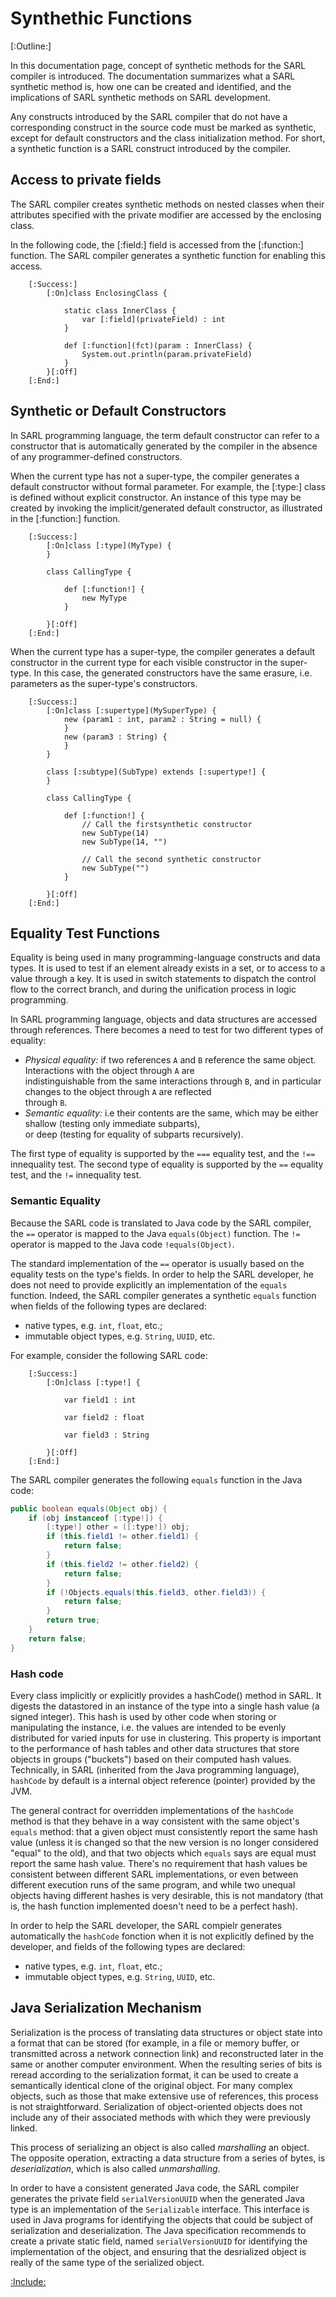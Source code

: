 # Synthethic Functions

[:Outline:]

In this documentation page, concept of synthetic methods for the SARL compiler is introduced.
The documentation summarizes what a SARL synthetic method is, how one can be created and identified, and
the implications of SARL synthetic methods on SARL development.

Any constructs introduced by the SARL compiler that do not have a corresponding construct in the source code must be marked
as synthetic, except for default constructors and the class initialization method.
For short, a synthetic function is a SARL construct introduced by the compiler.

## Access to private fields

The SARL compiler creates synthetic methods on nested classes when their attributes specified with the private
modifier are accessed by the enclosing class.

In the following code, the [:field:] field is accessed from the [:function:] function. The SARL compiler generates a synthetic
function for enabling this access.

		[:Success:]
			[:On]class EnclosingClass {
			
				static class InnerClass {
					var [:field](privateField) : int
				}
			
				def [:function](fct)(param : InnerClass) {
					System.out.println(param.privateField)
				}
			}[:Off]
		[:End:]

## Synthetic or Default Constructors

In SARL programming language, the term default constructor can refer to a constructor that is automatically generated by
the compiler in the absence of any programmer-defined constructors.

When the current type has not a super-type, the compiler generates a default constructor without formal parameter.
For example, the [:type:] class is defined without explicit constructor. An instance of this type may be created by
invoking the implicit/generated default constructor, as illustrated in the [:function:] function.

		[:Success:]
			[:On]class [:type](MyType) {
			}
			
			class CallingType {
			
				def [:function!] {
					new MyType
				}
			
			}[:Off]
		[:End:]


When the current type has a super-type, the compiler generates a default constructor in the current type for each visible
constructor in the super-type. In this case, the generated constructors have the same erasure, i.e. parameters as the super-type's
constructors.

		[:Success:]
			[:On]class [:supertype](MySuperType) {
				new (param1 : int, param2 : String = null) {
				}
				new (param3 : String) {
				}
			}
			
			class [:subtype](SubType) extends [:supertype!] {
			}
			
			class CallingType {
			
				def [:function!] {
					// Call the firstsynthetic constructor
					new SubType(14)
					new SubType(14, "")
			
					// Call the second synthetic constructor
					new SubType("")
				}
			
			}[:Off]
		[:End:]



## Equality Test Functions

Equality is being used in many programming-language constructs and data types. It is used to test if an element already
exists in a set, or to access to a value through a key. It is used in switch statements to dispatch the control flow to
the correct branch, and during the unification process in logic programming.

In SARL programming language, objects and data structures are accessed through references. There becomes a need to test
for two different types of equality:

* _Physical equality:_ if two references `A` and `B` reference the same object. Interactions with the object through `A` are\
  indistinguishable from the same interactions through `B`, and in particular changes to the object through `A` are reflected\
  through `B`.
* _Semantic equality:_ i.e their contents are the same, which may be either shallow (testing only immediate subparts), \
    or deep (testing for equality of subparts recursively).

The first type of equality is supported by the `===` equality test, and the `!==` innequality test.
The second type of equality is supported by the `==` equality test, and the `!=` innequality test.

### Semantic Equality

Because the SARL code is translated to Java code by the SARL compiler, the `==` operator is mapped to the Java `equals(Object)`
function. The `!=` operator is mapped to the Java code `!equals(Object)`.

The standard implementation of the `==` operator is usually based on the equality tests on the type's fields.
In order to help the SARL developer, he does not need to provide explicitly an implementation of the `equals` function.
Indeed, the SARL compiler generates a synthetic `equals` function when fields of the following types are declared:

* native types, e.g. `int`, `float`, etc.;
* immutable object types, e.g. `String`, `UUID`, etc.


For example, consider the following SARL code:

		[:Success:]
			[:On]class [:type!] {
			
				var field1 : int
				
				var field2 : float
				
				var field3 : String
			
			}[:Off]
		[:End:]

The SARL compiler generates the following `equals` function in the Java code:

```java
public boolean equals(Object obj) {
	if (obj instanceof [:type!]) {
		[:type!] other = ([:type!]) obj;
		if (this.field1 != other.field1) {
			return false;
		}
		if (this.field2 != other.field2) {
			return false;
		}
		if (!Objects.equals(this.field3, other.field3)) {
			return false;
		}
		return true;
	}
	return false;
}
```

### Hash code

Every class implicitly or explicitly provides a hashCode() method in SARL. It digests the datastored in an instance of the
type into a single hash value (a signed integer). This hash is used by other code when storing or manipulating the
instance, i.e. the values are intended to be evenly distributed for varied inputs for use in clustering.
This property is important to the performance of hash tables and other data structures that store objects in groups ("buckets")
based on their computed hash values. Technically, in SARL (inherited from the Java programming language), `hashCode` by
default is a internal object reference (pointer) provided by the JVM.

The general contract for overridden implementations of the `hashCode` method is that they behave in a way consistent
with the same object's `equals` method: that a given object must consistently report the same hash value (unless it is
changed so that the new version is no longer considered "equal" to the old), and that two objects which `equals` says
are equal must report the same hash value. There's no requirement that hash values be consistent between different SARL
implementations, or even between different execution runs of the same program, and while two unequal objects having
different hashes is very desirable, this is not mandatory (that is, the hash function implemented doesn't need to be a
perfect hash).

In order to help the SARL developer, the SARL compielr generates automatically the `hashCode` fonction when it is not explicitly
defined by the developer, and fields of the following types are declared:

* native types, e.g. `int`, `float`, etc.;
* immutable object types, e.g. `String`, `UUID`, etc.


## Java Serialization Mechanism

Serialization is the process of translating data structures or object state into a format that can be stored (for example,
in a file or memory buffer, or transmitted across a network connection link) and reconstructed later in the same or another
computer environment.
When the resulting series of bits is reread according to the serialization format, it can be used to create a
semantically identical clone of the original object. For many complex objects, such as those that make extensive use
of references, this process is not straightforward. Serialization of object-oriented objects does not include any
of their associated methods with which they were previously linked.

This process of serializing an object is also called _marshalling_ an object. The opposite operation, extracting a data
structure from a series of bytes, is _deserialization_, which is also called _unmarshalling_.

In order to have a consistent generated Java code, the SARL compiler generates the private field `serialVersionUUID` when
the generated Java type is an implementation of the `Serializable` interface.
This interface is used in Java programs for identifying the objects that could be subject of serialization and deserialization.
The Java specification recommends to create a private static field, named `serialVersionUUID` for identifying the implementation
of the object, and ensuring that the desrialized object is really of the same type of the serialized object.


[:Include:](../../legal.inc)
